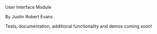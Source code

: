 User Interface Module

By Justin Robert Evans

Tests, documentation, additional functionality and demos coming soon!
